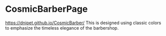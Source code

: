 # CosmicBarberPage
https://dnipet.github.io/CosmicBarber/
This is designed using classic colors to emphasize the timeless elegance of the barbershop.
